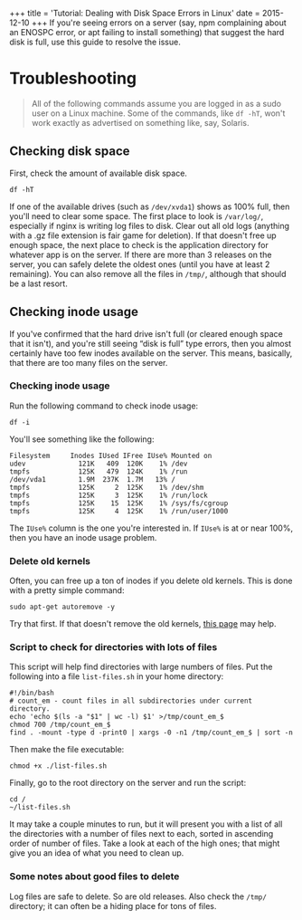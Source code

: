 +++
title = 'Tutorial: Dealing with Disk Space Errors in Linux'
date = 2015-12-10
+++
If you're seeing errors on a server (say, npm complaining about an ENOSPC error, or apt failing to install something) that suggest the hard disk is full, use this guide to resolve the issue.

# Troubleshooting

> All of the following commands assume you are logged in as a sudo user on a Linux machine. Some of the commands, like `df -hT`, won't work exactly as advertised on something like, say, Solaris.

## Checking disk space

First, check the amount of available disk space.

    df -hT

If one of the available drives (such as `/dev/xvda1`) shows as 100% full, then you'll need to clear some space. The first place to look is `/var/log/`, especially if nginx is writing log files to disk. Clear out all old logs (anything with a .gz file extension is fair game for deletion). If that doesn't free up enough space, the next place to check is the application directory for whatever app is on the server. If there are more than 3 releases on the server, you can safely delete the oldest ones (until you have at least 2 remaining). You can also remove all the files in `/tmp/`, although that should be a last resort.

## Checking inode usage

If you've confirmed that the hard drive isn't full (or cleared enough space that it isn't), and you're still seeing “disk is full” type errors, then you almost certainly have too few inodes available on the server. This means, basically, that there are too many files on the server.

### Checking inode usage

Run the following command to check inode usage:

    df -i

You'll see something like the following:

    Filesystem     Inodes IUsed IFree IUse% Mounted on
    udev             121K   409  120K    1% /dev
    tmpfs            125K   479  124K    1% /run
    /dev/vda1        1.9M  237K  1.7M   13% /
    tmpfs            125K     2  125K    1% /dev/shm
    tmpfs            125K     3  125K    1% /run/lock
    tmpfs            125K    15  125K    1% /sys/fs/cgroup
    tmpfs            125K     4  125K    1% /run/user/1000

The `IUse%` column is the one you're interested in. If `IUse%` is at or near 100%, then you have an inode usage problem.

### Delete old kernels

Often, you can free up a ton of inodes if you delete old kernels. This is done with a pretty simple command:

    sudo apt-get autoremove -y

Try that first. If that doesn't remove the old kernels, [this page](http://markmcb.com/2013/02/04/cleanup-unused-linux-kernels-in-ubuntu/) may help.

### Script to check for directories with lots of files

This script will help find directories with large numbers of files. Put the following into a file `list-files.sh` in your home directory:

    #!/bin/bash
    # count_em - count files in all subdirectories under current directory.
    echo 'echo $(ls -a "$1" | wc -l) $1' >/tmp/count_em_$
    chmod 700 /tmp/count_em_$
    find . -mount -type d -print0 | xargs -0 -n1 /tmp/count_em_$ | sort -n

Then make the file executable:

    chmod +x ./list-files.sh

Finally, go to the root directory on the server and run the script:

    cd /
    ~/list-files.sh

It may take a couple minutes to run, but it will present you with a list of all the directories with a number of files next to each, sorted in ascending order of number of files. Take a look at each of the high ones; that might give you an idea of what you need to clean up.

### Some notes about good files to delete

Log files are safe to delete. So are old releases. Also check the `/tmp/` directory; it can often be a hiding place for tons of files.
